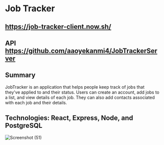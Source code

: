 # Job Tracker
## https://job-tracker-client.now.sh/
## API https://github.com/aaoyekanmi4/JobTrackerServer 

## Summary
JobTracker is an application that helps people keep track of jobs that they've applied to and their status. Users can create an account, add jobs to a list, and view details of each job. They can also add contacts associated with each job and their details.

## Technologies: React, Express, Node, and PostgreSQL


![Screenshot (51)](https://user-images.githubusercontent.com/20236590/75892778-82bdbf00-5df7-11ea-96b7-23be3bf36279.png)
